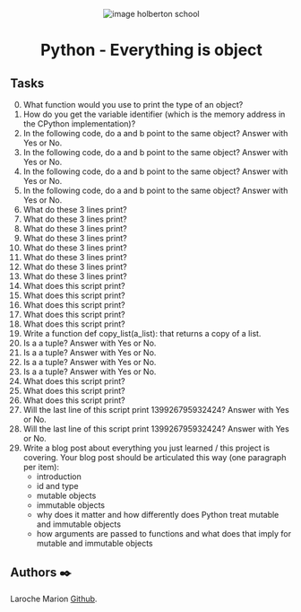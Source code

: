<p align="center">
<picture>
 <source media="(prefers-color-scheme: dark)" srcset="https://images.squarespace-cdn.com/content/v1/5a4bfe8bf09ca4228ceca3b7/1539139199598-ANH454IHZI1OKWONKRXY/logo.jpg?format=2500w">
 <source media="(prefers-color-scheme: light)" srcset="https://encrypted-tbn0.gstatic.com/images?q=tbn:ANd9GcQIrK23KvJPB7XdZrIk9mHwe3GZvtsUZLjkh-eG6KRgCLeWu3MW0kFcggq4COpLmeZviQ&usqp=CAU">
 <img alt="image holberton school" src="https://apply.holbertonschool.com/auth/sign_up?country=fr&locale=fr">
</picture>
</p>


<B><h1 align="center">
Python - Everything is object
</h1></B>

## **Tasks**
0. What function would you use to print the type of an object?
1. How do you get the variable identifier (which is the memory address in the CPython implementation)?
2. In the following code, do a and b point to the same object? Answer with Yes or No.
3. In the following code, do a and b point to the same object? Answer with Yes or No.
4. In the following code, do a and b point to the same object? Answer with Yes or No.
5. In the following code, do a and b point to the same object? Answer with Yes or No.
6. What do these 3 lines print?
7. What do these 3 lines print?
8. What do these 3 lines print?
9. What do these 3 lines print?
10. What do these 3 lines print?
11. What do these 3 lines print?
12. What do these 3 lines print?
13. What do these 3 lines print?
14. What does this script print?
15. What does this script print?
16. What does this script print?
17. What does this script print?
18. What does this script print?
19. Write a function def copy_list(a_list): that returns a copy of a list.
20. Is a a tuple? Answer with Yes or No.
21. Is a a tuple? Answer with Yes or No.
22. Is a a tuple? Answer with Yes or No.
23. Is a a tuple? Answer with Yes or No.
24. What does this script print?
25. What does this script print?
26. What does this script print?
27. Will the last line of this script print 139926795932424? Answer with Yes or No.
28. Will the last line of this script print 139926795932424? Answer with Yes or No.
29. Write a blog post about everything you just learned / this project is covering. Your blog post should be articulated this way (one      paragraph per item):
    - introduction
    - id and type
    - mutable objects
    - immutable objects
    - why does it matter and how differently does Python treat mutable and immutable objects
    - how arguments are passed to functions and what does that imply for mutable and immutable objects



## **Authors** :black_nib:

Laroche Marion [Github](https://github.com/Mamuche).
